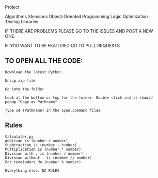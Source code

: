Project

Algorithms
Xtensions
Object-Oriented Programming
Logic
Optimization
Testing
Libraries 

IF THERE ARE PROBLEMS PLEASE GO TO THE ISSUES AND POST A NEW ONE.

IF YOU WANT TO BE FEATURED GO TO PULL REQUESTS

## TO OPEN ALL THE CODE:

```
Download the latest Python

Unzip zip file

Go into the folder

Look at the bottom or top for the folder. Double click and it should popup "Copy as Pathname"

Type cd (Pathname) in the open.command files
```


## Rules
```
Calculater.py
Addition is (number + number)
Subbtraction is (number - number)
Multiplication is (number * number)
Division with . is (number / number)
Division without . is (number // number)
For remainders do (number % number)

Everything else: NO RULES
```
